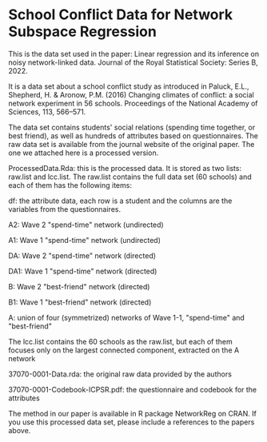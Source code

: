 # School Conflict Data for Network Subspace Regression

This is the data set used in the paper:  Linear regression and its inference on noisy network-linked data. Journal of the Royal Statistical Society: Series B, 2022.

It is a data set about a school conflict study as introduced in 
Paluck, E.L., Shepherd, H. & Aronow, P.M. (2016) Changing climates of conflict: a social network experiment in 56 schools. Proceedings of the National Academy of Sciences, 113, 566–571.

The data set contains students' social relations (spending time together, or best friend), as well as hundreds of attributes based on questionnaires. The raw data set is available from the journal website of the original paper. The one we attached here is a processed version.

ProcessedData.Rda: this is the processed data. It is stored as two lists: raw.list and lcc.list. 
The raw.list contains the full data set (60 schools) and each of them has the following items:

df: the attribute data, each row is a student and the columns are the variables from the questionnaires. 

A2: Wave 2 "spend-time" network (undirected)

A1: Wave 1 "spend-time" network (undirected)

DA: Wave 2 "spend-time" network (directed)

DA1: Wave 1 "spend-time" network (directed)

B: Wave 2 "best-friend" network (directed)

B1: Wave 1 "best-friend" network (directed)

A: union of four (symmetrized) networks of Wave 1-1, "spend-time" and "best-friend"

The lcc.list contains the 60 schools as the raw.list, but each of them focuses only on the largest connected component, extracted on the A network



37070-0001-Data.rda: the original raw data provided by the authors

37070-0001-Codebook-ICPSR.pdf: the questionnaire and codebook for the attributes


The method in our paper is available in R package NetworkReg on CRAN. If you use this processed data set, please include a references to the papers above.
